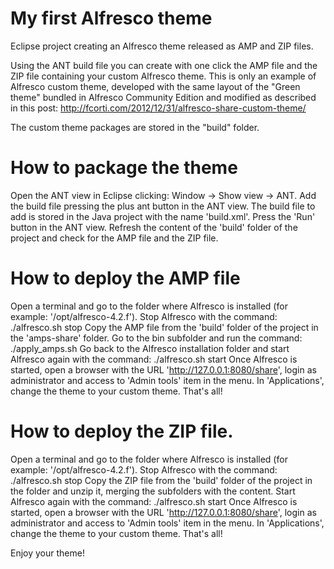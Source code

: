 My first Alfresco theme
=======================

Eclipse project creating an Alfresco theme released as AMP and ZIP files.

Using the ANT build file you can create with one click the AMP file and the ZIP file containing your custom Alfresco theme.
This is only an example of Alfresco custom theme, developed with the same layout of the "Green theme" bundled in Alfresco Community Edition and modified as described in this post:
http://fcorti.com/2012/12/31/alfresco-share-custom-theme/

The custom theme packages are stored in the "build" folder.

How to package the theme
=======================

Open the ANT view in Eclipse clicking: Window -> Show view -> ANT.
Add the build file pressing the plus ant button in the ANT view.
The build file to add is stored in the Java project with the name 'build.xml'.
Press the 'Run' button in the ANT view.
Refresh the content of the 'build' folder of the project and check for the AMP file and the ZIP file.

How to deploy the AMP file
=======================

Open a terminal and go to the folder where Alfresco is installed (for example: '/opt/alfresco-4.2.f').
Stop Alfresco with the command: ./alfresco.sh stop
Copy the AMP file from the 'build' folder of the project in the 'amps-share' folder.
Go to the bin subfolder and run the command: ./apply_amps.sh
Go back to the Alfresco installation folder and start Alfresco again with the command: ./alfresco.sh start
Once Alfresco is started, open a browser with the URL 'http://127.0.0.1:8080/share', login as administrator and access to 'Admin tools' item in the menu.
In 'Applications', change the theme to your custom theme.
That's all!

How to deploy the ZIP file.
=======================

Open a terminal and go to the folder where Alfresco is installed (for example: '/opt/alfresco-4.2.f').
Stop Alfresco with the command: ./alfresco.sh stop
Copy the ZIP file from the 'build' folder of the project in the folder and unzip it, merging the subfolders with the content.
Start Alfresco again with the command: ./alfresco.sh start
Once Alfresco is started, open a browser with the URL 'http://127.0.0.1:8080/share', login as administrator and access to 'Admin tools' item in the menu.
In 'Applications', change the theme to your custom theme.
That's all!

Enjoy your theme!
